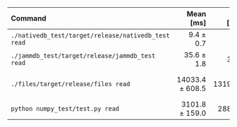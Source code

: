 | Command | Mean [ms] | Min [ms] | Max [ms] | Relative |
|:---|---:|---:|---:|---:|
| `./nativedb_test/target/release/nativedb_test read` | 9.4 ± 0.7 | 8.8 | 16.1 | 1.00 |
| `./jammdb_test/target/release/jammdb_test read` | 35.6 ± 1.8 | 31.2 | 40.9 | 3.79 ± 0.34 |
| `./files/target/release/files read` | 14033.4 ± 608.5 | 13191.4 | 14751.8 | 1492.71 ± 127.70 |
| `python numpy_test/test.py read` | 3101.8 ± 159.0 | 2887.6 | 3276.5 | 329.93 ± 29.63 |
